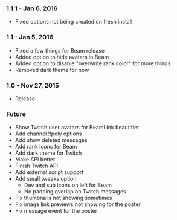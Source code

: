 ### 1.1.1 - Jan 6, 2016
- Fixed options not being created on fresh install

### 1.1 - Jan 5, 2016
- Fixed a few things for Beam release
- Added option to hide avatars in Beam
- Added option to disable "overwrite rank color" for more things
- Removed dark theme for now

### 1.0 - Nov 27, 2015
- Release

### Future
- Show Twitch user avatars for BeamLink beautifier
- Add channel !!poly options
- Add show deleted messages
- Add rank icons for Beam
- Add dark theme for Twitch
- Make API better
- Finish Twitch API
- Add external script support
- Add small tweaks option
	- Dev and sub icons on left for Beam
	- No padding overlap on Twitch messages
- Fix thumbnails not showing sometimes
- Fix image link previews not showing for the poster
- Fix message event for the poster
